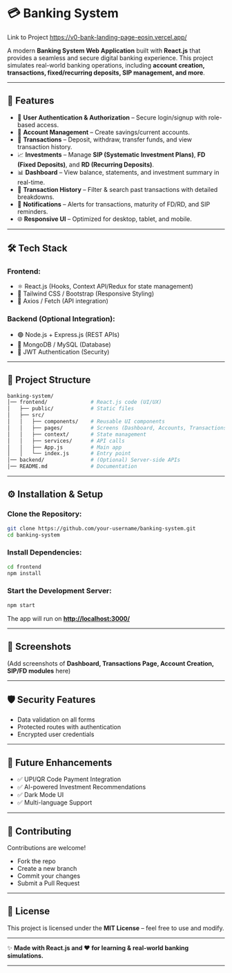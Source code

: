 # 💳 Banking System

Link to Project
https://v0-bank-landing-page-eosin.vercel.app/

A modern **Banking System Web Application** built with **React.js** that provides a seamless and secure digital banking experience.
This project simulates real-world banking operations, including **account creation, transactions, fixed/recurring deposits, SIP management, and more**.

---

## 🚀 Features

* 🔑 **User Authentication & Authorization** – Secure login/signup with role-based access.
* 🏦 **Account Management** – Create savings/current accounts.
* 💸 **Transactions** – Deposit, withdraw, transfer funds, and view transaction history.
* 📈 **Investments** – Manage **SIP (Systematic Investment Plans)**, **FD (Fixed Deposits)**, and **RD (Recurring Deposits)**.
* 📊 **Dashboard** – View balance, statements, and investment summary in real-time.
* 📅 **Transaction History** – Filter & search past transactions with detailed breakdowns.
* 🔔 **Notifications** – Alerts for transactions, maturity of FD/RD, and SIP reminders.
* 🌐 **Responsive UI** – Optimized for desktop, tablet, and mobile.

---

## 🛠️ Tech Stack

### Frontend:

* ⚛️ React.js (Hooks, Context API/Redux for state management)
* 🎨 Tailwind CSS / Bootstrap (Responsive Styling)
* 🔄 Axios / Fetch (API integration)

### Backend (Optional Integration):

* 🟢 Node.js + Express.js (REST APIs)
* 🍃 MongoDB / MySQL (Database)
* 🔐 JWT Authentication (Security)

---

## 📂 Project Structure

```bash
banking-system/
│── frontend/              # React.js code (UI/UX)
│   ├── public/            # Static files
│   ├── src/
│   │   ├── components/    # Reusable UI components
│   │   ├── pages/         # Screens (Dashboard, Accounts, Transactions, etc.)
│   │   ├── context/       # State management
│   │   ├── services/      # API calls
│   │   ├── App.js         # Main app
│   │   └── index.js       # Entry point
│── backend/               # (Optional) Server-side APIs
│── README.md              # Documentation
```

---

## ⚙️ Installation & Setup

### Clone the Repository:

```bash
git clone https://github.com/your-username/banking-system.git
cd banking-system
```

### Install Dependencies:

```bash
cd frontend
npm install
```

### Start the Development Server:

```bash
npm start
```

The app will run on **[http://localhost:3000/](http://localhost:3000/)**

---

## 📸 Screenshots

(Add screenshots of **Dashboard, Transactions Page, Account Creation, SIP/FD modules** here)

---

## 🛡️ Security Features

* Data validation on all forms
* Protected routes with authentication
* Encrypted user credentials

---

## 🔮 Future Enhancements

* ✅ UPI/QR Code Payment Integration
* ✅ AI-powered Investment Recommendations
* ✅ Dark Mode UI
* ✅ Multi-language Support

---

## 🤝 Contributing

Contributions are welcome!

* Fork the repo
* Create a new branch 
* Commit your changes
* Submit a Pull Request

---

## 📜 License

This project is licensed under the **MIT License** – feel free to use and modify.

---

✨ **Made with React.js and ❤️ for learning & real-world banking simulations.**

---

